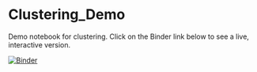 # Clustering_Demo

Demo notebook for clustering.  Click on the Binder link
below to see a live, interactive version.

[![Binder](https://mybinder.org/badge_logo.svg)](https://mybinder.org/v2/gh/amitdingareNovelis/Clustering_Demo/master?filepath=Unsupervised_Example.ipynb)

